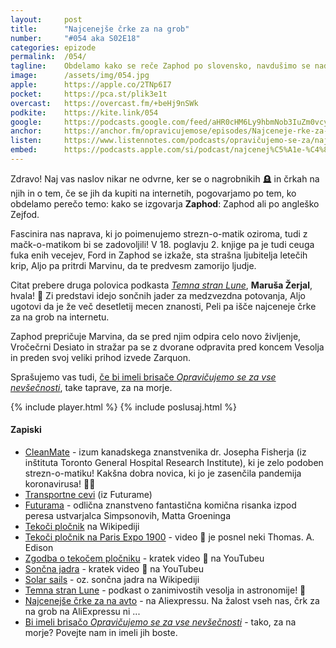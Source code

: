 ```yaml
---
layout: 	post
title:  	"Najcenejše črke za na grob"
number: 	"#054 aka S02E18"
categories:	epizode
permalink:	/054/
tagline: 	Obdelamo kako se reče Zaphod po slovensko, navdušimo se nad strezn-o-matikom, naši junaki pa so še vedno na parkirišču pod Restavracijo ob koncu Vesolja. Citat prebere Maruša Žerjal iz podkasta Temna stran lune. 
image:		/assets/img/054.jpg
apple:		https://apple.co/2TNp6I7
pocket:		https://pca.st/plik3e1t
overcast:	https://overcast.fm/+beHj9nSWk
podkite:	https://kite.link/054
google:		https://podcasts.google.com/feed/aHR0cHM6Ly9hbmNob3IuZm0vcy8yMmI1YTUwMC9wb2RjYXN0L3Jzcw==/episode/N2ZhNTRkNmItMzVmNy00OTExLTgwYzgtNzg5OGM2YmNhOWYw
anchor:		https://anchor.fm/opravicujemose/episodes/Najceneje-rke-za-na-grob-e1291j3
listen:		https://www.listennotes.com/podcasts/opravičujemo-se-za/najcenejše-črke-za-na-grob-17POoH8NI2g/embed/
embed:		https://podcasts.apple.com/si/podcast/najcenej%C5%A1e-%C4%8Drke-za-na-grob/id1514750013?i=1000524446002
---
```


Zdravo! Naj vas naslov nikar ne odvrne, ker se o nagrobnikih 🪦 in črkah na njih in o tem, če se jih da kupiti na internetih, pogovarjamo po tem, ko obdelamo perečo temo: kako se izgovarja **Zaphod**: Zaphod ali po angleško Zejfod. 

Fascinira nas naprava, ki jo poimenujemo strezn-o-matik oziroma, tudi z mačk-o-matikom bi se zadovoljili! V 18. poglavju 2. knjige pa je tudi ceuga fuka enih vecejev, Ford in Zaphod se izkaže, sta strašna ljubitelja letečih krip, Aljo pa pritrdi Marvinu, da te predvesm zamorijo ljudje. 

Citat prebere druga polovica podkasta [_Temna stran Lune_](https://anchor.fm/temnastranlune), **Maruša Žerjal**, hvala! 🙏 Zi predstavi idejo sončnih jader za medzvezdna potovanja, Aljo ugotovi da je že več desetletij mecen znanosti, Peli pa išče najceneje črke za na grob na internetu. 

Zaphod prepričuje Marvina, da se pred njim odpira celo novo življenje, Vročečrni Desiato in stražar pa se z dvorane odpravita pred koncem Vesolja in preden svoj veliki prihod izvede Zarquon. 

Sprašujemo vas tudi, [če bi imeli brisače _Opravičujemo se za vse nevšečnosti_](https://forms.gle/aLrzrWXRnGEkLqP27), take taprave, za na morje. 

{% include player.html %}
{% include poslusaj.html %}

#### Zapiski

- [CleanMate](https://www.uhn.ca/corporate/News/Pages/Canadian_discovery_a_potential_game_changer_to_reverse_alcohol_intoxication.aspx) - izum kanadskega znanstvenika dr. Josepha Fisherja (iz inštituta Toronto General Hospital Research Institute), ki je zelo podoben strezn-o-matiku! Kakšna dobra novica, ki jo je zasenčila pandemija koronavirusa! 🎉🍻
- [Transportne cevi](https://futurama.fandom.com/wiki/Transport_tubes) (iz Futurame)
- [Futurama](https://en.wikipedia.org/wiki/Futurama) - odlična znanstveno fantastična komična risanka izpod peresa ustvarjalca Simpsonovih, Matta Groeninga
- [Tekoči pločnik](https://en.wikipedia.org/wiki/Moving_walkway) na Wikipediji
- [Tekoči pločnik na Paris Expo 1900](https://www.youtube.com/watch?v=l2tmmIQm5x8) - video 📼 je posnel neki Thomas. A. Edison
- [Zgodba o tekočem pločniku](https://www.youtube.com/watch?v=CMlLPgAL2h0) - kratek video 📼 na YouTubeu
- [Sončna jadra](https://www.youtube.com/watch?v=Ndx_6J4uo2M) - kratek video 📼 na YouTubeu
- [Solar sails](https://en.wikipedia.org/wiki/Solar_sail) - oz. sončna jadra na Wikipediji
- [Temna stran Lune](https://anchor.fm/temnastranlune) - podkast o zanimivostih vesolja in astronomije! 🌌
- [Najcenejše črke za na avto](https://www.aliexpress.com/item/1005002643293341.html) - na Aliexpressu. Na žalost vseh nas, črk za na grob na AliExpressu ni ...
- [Bi imeli brisačo _Opravičujemo se za vse nevšečnosti_](https://forms.gle/aLrzrWXRnGEkLqP27) - tako, za na morje? Povejte nam in imeli jih boste.